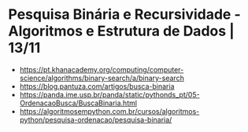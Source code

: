 # Pesquisa Binária e Recursividade - Algoritmos e Estrutura de Dados | 13/11

+ https://pt.khanacademy.org/computing/computer-science/algorithms/binary-search/a/binary-search
+ https://blog.pantuza.com/artigos/busca-binaria
+ https://panda.ime.usp.br/panda/static/pythonds_pt/05-OrdenacaoBusca/BuscaBinaria.html
+ https://algoritmosempython.com.br/cursos/algoritmos-python/pesquisa-ordenacao/pesquisa-binaria/

